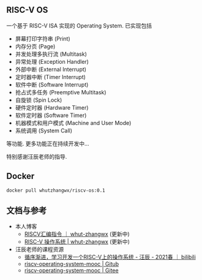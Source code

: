## RISC-V OS

一个基于 RISC-V ISA 实现的 Operating System. 已实现包括

- 屏幕打印字符串 (Print)
- 内存分页 (Page)
- 并发处理多执行流 (Multitask)
- 异常处理 (Exception Handler)
- 外部中断 (External Interrupt)
- 定时器中断 (Timer Interrupt)
- 软件中断 (Software Interrupt)
- 抢占式多任务 (Preemptive Multitask)
- 自旋锁 (Spin Lock)
- 硬件定时器 (Hardware Timer)
- 软件定时器 (Software Timer)
- 机器模式和用户模式 (Machine and User Mode)
- 系统调用 (System Call)

等功能. 更多功能正在持续开发中...

特别感谢汪辰老师的指导.

## Docker

```shell
docker pull whutzhangwx/riscv-os:0.1
```

## 文档与参考

- 本人博客
  - [RISCV汇编指令 ｜ whut-zhangwx](https://whut-zhangwx.github.io/riscv-assembly/) (更新中)
  - [RISC-V 操作系统 | whut-zhangwx](https://whut-zhangwx.github.io/riscv-operating-system/) (更新中)
- 汪辰老师的课程资源
  - [循序渐进，学习开发一个RISC-V上的操作系统 - 汪辰 - 2021春 ｜ bilibili](https://www.bilibili.com/video/BV1Q5411w7z5/)
  - [riscv-operating-system-mooc | Gitub](https://github.com/plctlab/riscv-operating-system-mooc)
  - [riscv-operating-system-mooc | Gitee](https://gitee.com/unicornx/riscv-operating-system-mooc)
